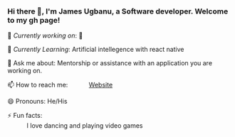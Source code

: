<!--
**JamesUgbanu/jamesugbanu** is a ✨ _special_ ✨ repository because its `README.md` (this file) appears on your GitHub profile.
<br>Check out my blog http://jamesugbanu.crystalwebpro.com/<br>

Here are some ideas to get you started:

- 🔭 I’m currently working on ...
- 🌱 I’m currently learning ...
- 👯 I’m looking to collaborate on ...
- 🤔 I’m looking for help with ...
- 💬 Ask me about ...
- 📫 How to reach me: ...
- 😄 Pronouns: ...
- ⚡ Fun fact: ...
-->
### Hi there 👋, I'm James Ugbanu, a Software developer. Welcome to my gh page! <br>
🔭 *Currently working on*: 🤔


🌱 *Currently Learning*: Artificial intellegence with react native<br>

💬 Ask me about: Mentorship or assistance with an application you are working on. <br>


📫 How to reach me: &nbsp;&nbsp;&nbsp;&nbsp;&nbsp;&nbsp;&nbsp;&nbsp;&nbsp;&nbsp; [Website](https://james-ugbanu.netlify.app)

😄 Pronouns: He/His <br>

⚡ Fun facts:<br>
&nbsp;&nbsp;&nbsp;&nbsp;&nbsp;&nbsp;&nbsp;&nbsp;&nbsp;&nbsp; I love dancing and playing video games
<br>
